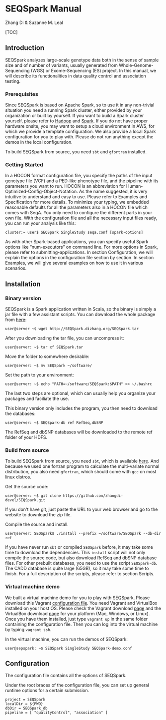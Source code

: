 # SEQSpark Manual

Zhang Di & Suzanne M. Leal

[TOC]

## Introduction

SEQSpark analyzes large-scale genotype data both in the sense of sample size and of number of variants, usually generated from Whole-Genome-Sequencing (WGS) or Exome-Sequencing (ES) project. In this manual, we will describe its functionalities in data quality control and association testing.

### Prerequisites

Since SEQSpark is based on Apache Spark, so to use it in any non-trivial situation you need a running Spark cluster, either provided by your organization or built by yourself. If you want to build a Spark cluster yourself, please refer to [Hadoop](https://hadoop.apache.org/) and [Spark](http://spark.apache.org). If you do not have proper hardware onsite, you may want to setup a cloud environment in AWS, for which we provide a template configuration. We also provide a local Spark configuration for you to play with. Please do not run anything except the demos in the local configuration.

To build SEQSpark from source, you need `sbt` and `gfortran` installed.

### Getting Started

In a HOCON format configuration file, you specify the paths of the input genotype file (VCF) and a PED-like phenotype file, and the pipeline with its parameters you want to run. HOCON is an abbreviation for Human-Optimized-Config-Object-Notation. As the name suggested, it is very intuitive to understand and easy to use. Please refer to Examples and Specification for more details. To minimize your typing, we embedded reasonable defaults for all the parameters also in a HOCON file which comes with SeqA. You only need to configure the different parts in your own file. With the configuration file and all the necessary input files ready, you can run your analysis like this: 

```shell
cluster:~ user$ SEQSpark SingleStudy seqa.conf [spark-options]
```

As with other Spark-based applications, you can specify useful Spark options like “num-executors” on command line. For more options in Spark, please refer to submitting-applications. In section Configuration, we will explain the options in the configuration file section by section. In section Examples, we will give several examples on how to use it in various scenarios.

## Installation

### Binary version

SEQSpark is a Spark application written in Scala, so the binary is simply a jar file with a few assistant scripts. You can download the whole package from [here](http://SEQSpark.dizhang.org/SEQSpark.tar):

```shell
user@server ~$ wget http://SEQSpark.dizhang.org/SEQSpark.tar
```

After you downloading the tar file, you can uncompress it:

```shell
user@server: ~$ tar xf SEQSpark.tar
```

Move the folder to somewhere desirable:

```shell
user@server: ~$ mv SEQSpark ~/software/
```

Set the path to your environment:

```shell
user@server: ~$ echo "PATH=~/software/SEQSpark:$PATH" >> ~/.bashrc
```

The last two steps are optional, which can usually help you organize your packages and faciliate the use.

This binary version only includes the program, you then need to download the databases:

```shell
user@server: ~$ SEQSpark-db ref RefSeq,dbSNP
```

The RefSeq and dbSNP databases will be downloaded to the remote ref folder of your HDFS.

### Build from source

To build SEQSpark from source, you need `sbt`, which is available [here](http://www.scala-sbt.org/0.13/docs/Manual-Installation.html). And because we used one fortran program to calculate the multi-variate normal distribution, you also need `gfortran`, which should come with `gcc` on most linux distros.

Get the source code:

```shell
user@server: ~$ git clone https://github.com/zhangdi-devel/SEQSpark.git
```

If you don't have git, just paste the URL to your web browser and go to the website to download the zip file.

Compile the source and install:

```shell
user@server: SEQSpark$ ./install --prefix ~/software/SEQSpark --db-dir ref 
```

If you have never run `sbt` or compiled `SEQSpark` before, it may take some time to download the dependencies. This `install` script will not only compile the source code, but also download RefSeq and dbSNP database files. For other prebuilt databases, you need to use the script `SEQSpark-db`. The CADD database is quite large (65GB), so it may take some time to finish. For a full description of the scripts, please refer to section Scripts. 

### Virtual machine demo

We built a virtual machine demo for you to play with SEQSpark. Please download this Vagrant [configuration file](https://SEQSpark.dizhang.org/Vagrantfile). You need Vagrant and VirtualBox installed on your host OS. Please check the Vagrant download [page](https://www.vagrantup.com/downloads.html) and the VirtualBox download [page](https://www.virtualbox.org/wiki/Downloads) for your platform (Mac, Windows, or Linux). Once you have them installed, just type `vagrant up` in the same folder containing the configuration file. Then you can log into the virtual machine by typing `vagrant ssh`.

In the virtual machine, you can run the demos of SEQSpark:

```shell
user@sepspark: ~$ SEQSpark SingleStudy SEQSpark-demo.conf
```

## Configuration

The configuration file contains all the options of SEQSpark. 

Under the root braces of the configuration file, you can set up general runtime options for a certain submission.

```son
project = SEQSpark
localDir = ${PWD}
dbDir = SEQSpark_db
pipeline = [ "qualityControl", "association" ]
```

### 
